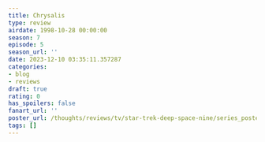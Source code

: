 ```yaml
---
title: Chrysalis
type: review
airdate: 1998-10-28 00:00:00
season: 7
episode: 5
season_url: ''
date: 2023-12-10 03:35:11.357287
categories:
- blog
- reviews
draft: true
rating: 0
has_spoilers: false
fanart_url: ''
poster_url: /thoughts/reviews/tv/star-trek-deep-space-nine/series_poster.jpg
tags: []
---
```


